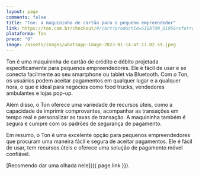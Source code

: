 ```yaml
---
layout: page
comments: false
title: "Ton: a maquininha de cartão para o pequeno empreendedor"
link: https://ton.com.br/checkout/#/cart?productId=GIGATON_D195&referrer=AAB93D01-104B-48DF-BE5F-AB23838C800E&userTag=gigaton&utm_medium=invite_share&utm_source=revendendor
plataforma: Ton
preco: "0"
image: /assets/images/whatsapp-image-2023-01-14-at-17.02.59.jpeg
---
```


Ton é uma maquininha de cartão de crédito e débito projetada especificamente para pequenos empreendedores. Ele é fácil de usar e se conecta facilmente ao seu smartphone ou tablet via Bluetooth. Com o Ton, os usuários podem aceitar pagamentos em qualquer lugar e a qualquer hora, o que é ideal para negócios como food trucks, vendedores ambulantes e lojas pop-up.

Além disso, o Ton oferece uma variedade de recursos úteis, como a capacidade de imprimir comprovantes, acompanhar as transações em tempo real e personalizar as taxas de transação. A maquininha também é segura e cumpre com os padrões de segurança de pagamento.

Em resumo, o Ton é uma excelente opção para pequenos empreendedores que procuram uma maneira fácil e segura de aceitar pagamentos. Ele é fácil de usar, tem recursos úteis e oferece uma solução de pagamento móvel confiável. 

[Recomendo dar uma olhada nele]({{ page.link }}).
